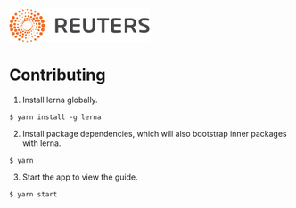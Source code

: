 ![](badge.svg)

# Contributing

1. Install lerna globally.

  ```
  $ yarn install -g lerna
  ```

2. Install package dependencies, which will also bootstrap inner packages with lerna.

  ```
  $ yarn
  ```

3. Start the app to view the guide.

  ```
  $ yarn start
  ```
